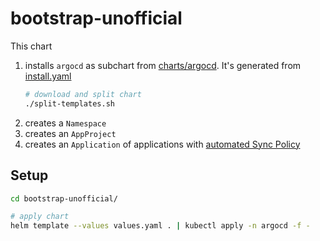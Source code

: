# bootstrap-unofficial

This chart

1. installs `argocd` as subchart from [charts/argocd](charts/argocd). It's generated from [install.yaml](https://github.com/argoproj/argo-cd/blob/master/manifests/install.yaml)
    ```bash
    # download and split chart
    ./split-templates.sh
    ```
2. creates a `Namespace`
3. creates an `AppProject`
4. creates an `Application` of applications with [automated Sync Policy](https://argoproj.github.io/argo-cd/user-guide/auto_sync)

## Setup

```bash
cd bootstrap-unofficial/

# apply chart
helm template --values values.yaml . | kubectl apply -n argocd -f -
```
